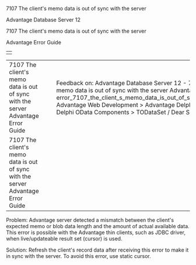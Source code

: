 7107 The client's memo data is out of sync with the server




Advantage Database Server 12  

7107 The client's memo data is out of sync with the server

Advantage Error Guide

|  |
| --- |
|  |

|  |  |  |  |  |
| --- | --- | --- | --- | --- |
| 7107 The client's memo data is out of sync with the server  Advantage Error Guide |  |  | Feedback on: Advantage Database Server 12 - 7107 The client's memo data is out of sync with the server Advantage Error Guide error\_7107\_the\_client\_s\_memo\_data\_is\_out\_of\_sync\_with\_the\_server Advantage Web Development > Advantage Delphi OData Client > Delphi OData Components > TODataSet / Dear Support Staff, |  |
| 7107 The client's memo data is out of sync with the server  Advantage Error Guide |  |  |  |  |

Problem: Advantage server detected a mismatch between the client's expected memo or blob data length and the amount of actual available data. This error is possible with the Advantage thin clients, such as JDBC driver, when live/updateable result set (cursor) is used.

Solution: Refresh the client's record data after receiving this error to make it in sync with the server. To avoid this error, use static cursor.
